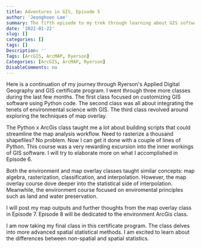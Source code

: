 ```yaml
---
title: Adventures in GIS, Episode 5
author: 'Jeonghoon Lee'
summary: The fifth episode to my trek through learning about GIS software
date: '2022-01-22'
slug: []
categories: []
tags: []
Description: ''
Tags: [ArcGIS, ArcMAP, Ryerson]
Categories: [ArcGIS, ArcMAP, Ryerson]
DisableComments: no
---
```


Here is a continuation of my journey through Ryerson's Applied Digital Geography and GIS certificate program. I went through three more classes during the last few months. The first class focused on customizing GIS software using Python code. The second class was all about integrating the tenets of environmental science with GIS. The third class revolved around exploring the techniques of map overlay.

The Python x ArcGis class taught me a lot about building scripts that could streamline the map analysis workflow. Need to rasterize a thousand shapefiles? No problem. Now I can get it done with a couple of lines of Python. This course was a very rewarding excursion into the inner workings of GIS software. I will try to elaborate more on what I accomplished in Episode 6.

Both the environment and map overlay classes taught similar concepts: map algebra, rasterization, classification, and interpolation. However, the map overlay course dove deeper into the statistical side of interpolation. Meanwhile, the environment course focused on enviromental principles such as land and water preservation.

I will post my map outputs and further thoughts from the map overlay class in Episode 7. Episode 8 will be dedicated to the environment ArcGis class.

I am now taking my final class in this certificate program. The class delves into more advanced spatial statistical methods. I am excited to learn about the differences between non-spatial and spatial statistics.